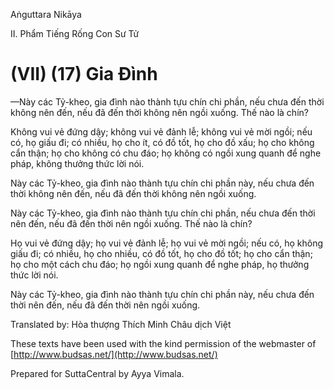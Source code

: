  

Aṅguttara Nikāya

II. Phẩm Tiếng Rống Con Sư Tử

# (VII) (17) Gia Ðình

—Này các Tỷ-kheo, gia đình nào thành tựu chín chi phần, nếu chưa đến thời không nên đến, nếu đã đến thời không nên ngồi xuống. Thế nào là chín?

Không vui vẻ đứng dậy; không vui vẻ đảnh lễ; không vui vẻ mời ngồi; nếu có, họ giấu đi; có nhiều, họ cho ít, có đồ tốt, họ cho đồ xấu; họ cho không cẩn thận; họ cho không có chu đáo; họ không có ngồi xung quanh để nghe pháp, không thưởng thức lời nói.

Này các Tỷ-kheo, gia đình nào thành tựu chín chi phần này, nếu chưa đến thời không nên đến, nếu đã đến thời không nên ngồi xuống.

Này các Tỷ-kheo, gia đình nào thành tựu chín chi phần, nếu chưa đến thời nên đến, nếu đã đến thời nên ngồi xuống. Thế nào là chín?

Họ vui vẻ đứng dậy; họ vui vẻ đảnh lễ; họ vui vẻ mời ngồi; nếu có, họ không giấu đi; có nhiều, họ cho nhiều, có đồ tốt, họ cho đồ tốt; họ cho cẩn thận; họ cho một cách chu đáo; họ ngồi xung quanh để nghe pháp, họ thưởng thức lời nói.

Này các Tỷ-kheo, gia đình nào thành tựu chín chi phần này, nếu chưa đến thời nên đến, nếu đã đến thời nên ngồi xuống.

Translated by: Hòa thượng Thích Minh Châu dịch Việt

These texts have been used with the kind permission of the webmaster of [http://www.budsas.net/](http://www.budsas.net/)

Prepared for SuttaCentral by Ayya Vimala.